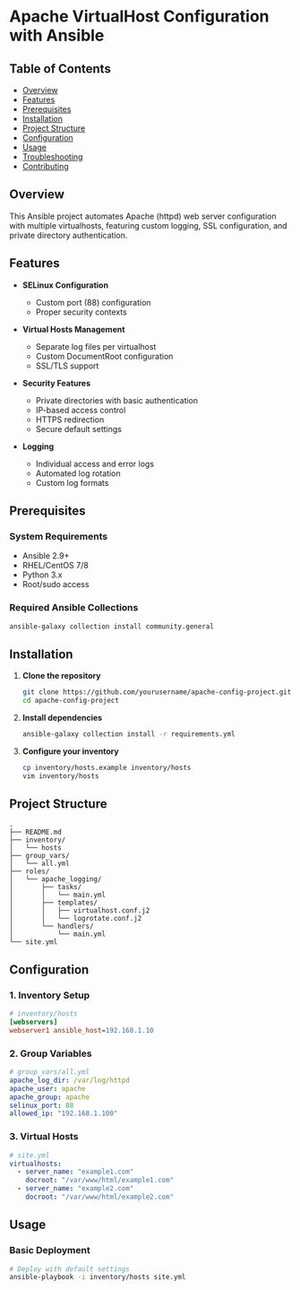 # Apache VirtualHost Configuration with Ansible

## Table of Contents
- [Overview](#overview)
- [Features](#features)
- [Prerequisites](#prerequisites)
- [Installation](#installation)
- [Project Structure](#project-structure)
- [Configuration](#configuration)
- [Usage](#usage)
- [Troubleshooting](#troubleshooting)
- [Contributing](#contributing)

## Overview

This Ansible project automates Apache (httpd) web server configuration with multiple virtualhosts, featuring custom logging, SSL configuration, and private directory authentication.

## Features

* **SELinux Configuration**
  * Custom port (88) configuration
  * Proper security contexts

* **Virtual Hosts Management**
  * Separate log files per virtualhost
  * Custom DocumentRoot configuration
  * SSL/TLS support

* **Security Features**
  * Private directories with basic authentication
  * IP-based access control
  * HTTPS redirection
  * Secure default settings

* **Logging**
  * Individual access and error logs
  * Automated log rotation
  * Custom log formats

## Prerequisites

### System Requirements
* Ansible 2.9+
* RHEL/CentOS 7/8
* Python 3.x
* Root/sudo access

### Required Ansible Collections
```bash
ansible-galaxy collection install community.general
```

## Installation

1. **Clone the repository**
   ```bash
   git clone https://github.com/yourusername/apache-config-project.git
   cd apache-config-project
   ```

2. **Install dependencies**
   ```bash
   ansible-galaxy collection install -r requirements.yml
   ```

3. **Configure your inventory**
   ```bash
   cp inventory/hosts.example inventory/hosts
   vim inventory/hosts
   ```

## Project Structure

```
.
├── README.md
├── inventory/
│   └── hosts
├── group_vars/
│   └── all.yml
├── roles/
│   └── apache_logging/
│       ├── tasks/
│       │   └── main.yml
│       ├── templates/
│       │   ├── virtualhost.conf.j2
│       │   └── logrotate.conf.j2
│       └── handlers/
│           └── main.yml
└── site.yml
```

## Configuration

### 1. Inventory Setup
```ini
# inventory/hosts
[webservers]
webserver1 ansible_host=192.168.1.10
```

### 2. Group Variables
```yaml
# group_vars/all.yml
apache_log_dir: /var/log/httpd
apache_user: apache
apache_group: apache
selinux_port: 88
allowed_ip: "192.168.1.100"
```

### 3. Virtual Hosts
```yaml
# site.yml
virtualhosts:
  - server_name: "example1.com"
    docroot: "/var/www/html/example1.com"
  - server_name: "example2.com"
    docroot: "/var/www/html/example2.com"
```

## Usage

### Basic Deployment
```bash
# Deploy with default settings
ansible-playbook -i inventory/hosts site.yml
```
